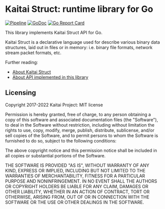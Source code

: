 # Kaitai Struct: runtime library for Go

[![Pipeline](https://github.com/kaitai-io/kaitai_struct_go_runtime/workflows/Go/badge.svg)](https://github.com/kaitai-io/kaitai_struct_go_runtime/actions)
[![GoDoc](https://godoc.org/github.com/kaitai-io/kaitai_struct_go_runtime/kaitai?status.svg)](https://godoc.org/github.com/kaitai-io/kaitai_struct_go_runtime/kaitai)
[![Go Report Card](https://goreportcard.com/badge/github.com/kaitai-io/kaitai_struct_go_runtime)](https://goreportcard.com/report/github.com/kaitai-io/kaitai_struct_go_runtime)

This library implements Kaitai Struct API for Go.

Kaitai Struct is a declarative language used for describe various binary
data structures, laid out in files or in memory: i.e. binary file
formats, network stream packet formats, etc.

Further reading:

* [About Kaitai Struct](http://kaitai.io/)
* [About API implemented in this library](http://doc.kaitai.io/stream_api.html)

## Licensing

Copyright 2017-2022 Kaitai Project: MIT license

Permission is hereby granted, free of charge, to any person obtaining
a copy of this software and associated documentation files (the
"Software"), to deal in the Software without restriction, including
without limitation the rights to use, copy, modify, merge, publish,
distribute, sublicense, and/or sell copies of the Software, and to
permit persons to whom the Software is furnished to do so, subject to
the following conditions:

The above copyright notice and this permission notice shall be
included in all copies or substantial portions of the Software.

THE SOFTWARE IS PROVIDED "AS IS", WITHOUT WARRANTY OF ANY KIND,
EXPRESS OR IMPLIED, INCLUDING BUT NOT LIMITED TO THE WARRANTIES OF
MERCHANTABILITY, FITNESS FOR A PARTICULAR PURPOSE AND
NONINFRINGEMENT. IN NO EVENT SHALL THE AUTHORS OR COPYRIGHT HOLDERS BE
LIABLE FOR ANY CLAIM, DAMAGES OR OTHER LIABILITY, WHETHER IN AN ACTION
OF CONTRACT, TORT OR OTHERWISE, ARISING FROM, OUT OF OR IN CONNECTION
WITH THE SOFTWARE OR THE USE OR OTHER DEALINGS IN THE SOFTWARE.
